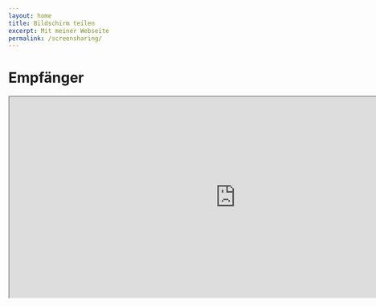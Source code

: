 ```yaml
---
layout: home
title: Bildschirm teilen
excerpt: Mit meiner Webseite
permalink: /screensharing/
---
```


# Empfänger

<iframe src="https://tvee.app" width="900" height="400" title="Empfänger" allowfullscreen>

# Sender (Nur Computer)

<iframe src="https://tvee.app/start" width="900" height="400" title="Sender (PC)">

# [Sender Herrunterladen für Android Tablett und Handy](https://play.google.com/store/apps/details?id=de.twokit.screen.mirroring.app)
# [Sender Herrunterladen für iOS](https://apps.apple.com/de/app/screen-mirroring-app/id1463795505)
